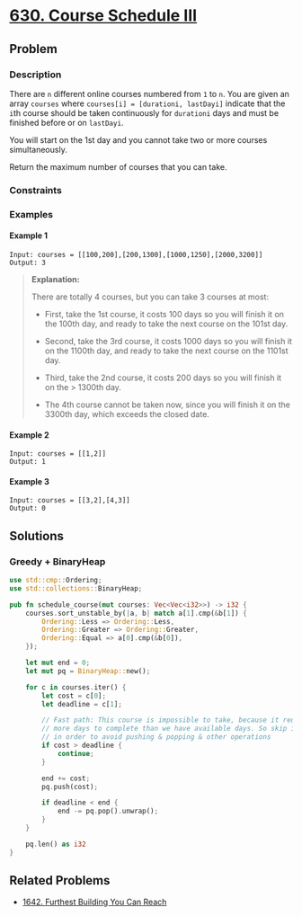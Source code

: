 # [630. Course Schedule III](https://leetcode.com/problems/course-schedule-iii/)

## Problem

### Description

There are `n` different online courses numbered from `1` to `n`. You are given
an array `courses` where `courses[i] = [durationi, lastDayi]` indicate that
the `i`th course should be taken continuously for `durationi` days and must be
finished before or on `lastDayi`.

You will start on the 1st day and you cannot take two or more courses
simultaneously.

Return the maximum number of courses that you can take.

### Constraints

### Examples

#### Example 1

```text
Input: courses = [[100,200],[200,1300],[1000,1250],[2000,3200]]
Output: 3
```

> **Explanation:**
>
> There are totally 4 courses, but you can take 3 courses at most:
> * First, take the 1st course, it costs 100 days so you will finish it on the
    100th day, and ready to take the next course on the 101st day.
>
> * Second, take the 3rd course, it costs 1000 days so you will finish it on the
    1100th day, and ready to take the next course on the 1101st day.
>
> * Third, take the 2nd course, it costs 200 days so you will finish it on the
    > 1300th day.
>
> * The 4th course cannot be taken now, since you will finish it on the 3300th
    day, which exceeds the closed date.

#### Example 2

```text
Input: courses = [[1,2]]
Output: 1
```

#### Example 3

```text
Input: courses = [[3,2],[4,3]]
Output: 0
```

## Solutions

### Greedy + BinaryHeap

```rust
use std::cmp::Ordering;
use std::collections::BinaryHeap;

pub fn schedule_course(mut courses: Vec<Vec<i32>>) -> i32 {
    courses.sort_unstable_by(|a, b| match a[1].cmp(&b[1]) {
        Ordering::Less => Ordering::Less,
        Ordering::Greater => Ordering::Greater,
        Ordering::Equal => a[0].cmp(&b[0]),
    });

    let mut end = 0;
    let mut pq = BinaryHeap::new();

    for c in courses.iter() {
        let cost = c[0];
        let deadline = c[1];

        // Fast path: This course is impossible to take, because it requires
        // more days to complete than we have available days. So skip it early
        // in order to avoid pushing & popping & other operations
        if cost > deadline {
            continue;
        }

        end += cost;
        pq.push(cost);

        if deadline < end {
            end -= pq.pop().unwrap();
        }
    }

    pq.len() as i32
}
```

## Related Problems

* [1642. Furthest Building You Can Reach](/leetcode/1600%20-%201699/1642%20-%20Furthest%20Building%20You%20Can%20Reach.md)
